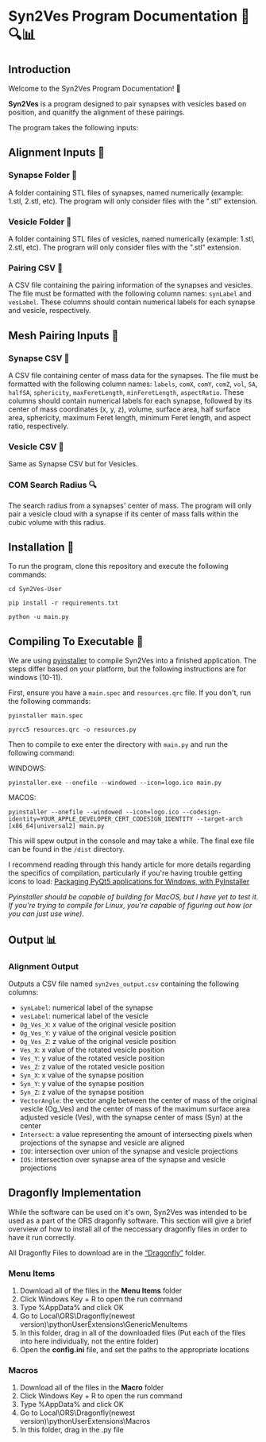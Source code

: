 # Syn2Ves Program Documentation 🧠🔍📊

## Introduction

Welcome to the Syn2Ves Program Documentation! 🎉

**Syn2Ves** is a program designed to pair synapses with vesicles based on position, and quanitfy the alignment of these pairings.

The program takes the following inputs:

## Alignment Inputs 📂

### Synapse Folder 🧠
A folder containing STL files of synapses, named numerically (example: 1.stl, 2.stl, etc). The program will only consider files with the ".stl" extension.

### Vesicle Folder 🧠
A folder containing STL files of vesicles, named numerically (example: 1.stl, 2.stl, etc). The program will only consider files with the ".stl" extension.

### Pairing CSV 🧩
A CSV file containing the pairing information of the synapses and vesicles. The file must be formatted with the following column names: `synLabel` and `vesLabel`. These columns should contain numerical labels for each synapse and vesicle, respectively. 

## Mesh Pairing Inputs 📂

### Synapse CSV 🔬
A CSV file containing center of mass data for the synapses. The file must be formatted with the following column names: `labels`, `comX`, `comY`, `comZ`, `vol`, `SA`, `halfSA`, `sphericity`, `maxFeretLength`, `minFeretLength`, `aspectRatio`. These columns should contain numerical labels for each synapse, followed by its center of mass coordinates (x, y, z), volume, surface area, half surface area, sphericity, maximum Feret length, minimum Feret length, and aspect ratio, respectively. 

### Vesicle CSV 🔬
Same as Synapse CSV but for Vesicles.

### COM Search Radius 🔍
The search radius from a synapses' center of mass. The program will only pair a vesicle cloud with a synapse if its center of mass falls within the cubic volume with this radius.

## Installation 🚀

To run the program, clone this repository and execute the following commands:

```
cd Syn2Ves-User

pip install -r requirements.txt

python -u main.py
```


## Compiling To Executable 🚀

We are using [pyinstaller](https://www.pyinstaller.org/#) to compile Syn2Ves into a finished application. The steps differ based on your platform, but the following instructions are for windows (10-11).

First, ensure you have a `main.spec` and `resources.qrc` file. If you don't, run the following commands:

```
pyinstaller main.spec

pyrcc5 resources.qrc -o resources.py
```

Then to compile to exe enter the directory with `main.py` and run the following command:

WINDOWS:
```
pyinstaller.exe --onefile --windowed --icon=logo.ico main.py
```

MACOS:
```
pyinstaller --onefile --windowed --icon=logo.ico --codesign-identity=YOUR_APPLE_DEVELOPER_CERT_CODESIGN_IDENTITY --target-arch [x86_64|universal2] main.py
```

This will spew output in the console and may take a while. The final exe file can be found in the `/dist` directory.

I recommend reading through this handy article for more details regarding the specifics of compilation, particularly if you're having trouble getting icons to load: [Packaging PyQt5 applications for Windows, with PyInstaller](https://www.pythonguis.com/tutorials/packaging-pyqt5-pyside2-applications-windows-pyinstaller/)

*Pyinstaller should be capable of building for MacOS, but I have yet to test it. If you're trying to compile for Linux, you're capable of figuring out how (or you can just use wine).*

## Output 📊

### Alignment Output

Outputs a CSV file named `syn2ves_output.csv` containing the following columns:

- `synLabel`: numerical label of the synapse
- `vesLabel`: numerical label of the vesicle
- `Og_Ves_X`: x value of the original vesicle position
- `Og_Ves_Y`: y value of the original vesicle position
- `Og_Ves_Z`: z value of the original vesicle position
- `Ves_X`: x value of the rotated vesicle position
- `Ves_Y`: y value of the rotated vesicle position
- `Ves_Z`: z value of the rotated vesicle position
- `Syn_X`: x value of the synapse position
- `Syn_Y`: y value of the synapse position
- `Syn_Z`: z value of the synapse position
- `VectorAngle`: the vector angle between the center of mass of the original vesicle (Og_Ves) and the center of mass of the maximum surface area adjusted vesicle (Ves), with the synapse center of mass (Syn) at the center
- `Intersect`: a value representing the amount of intersecting pixels when projections of the synapse and vesicle are aligned
- `IOU`: intersection over union of the synapse and vesicle projections
- `IOS`: intersection over synapse area of the synapse and vesicle projections

## Dragonfly Implementation

While the software can be used on it's own, Syn2Ves was intended to be used as a part of the ORS dragonfly software. This section will give a brief overview of how to install all of the neccessary dragonfly files in order to have it run correctly.

All Dragonfly Files to download are in the [“Dragonfly”](/Dragonfly) folder.

### Menu Items

1)  Download all of the files in the **Menu Items** folder
2)  Click Windows Key + R to open the run command
3)	Type %AppData% and click OK
4)	Go to Local\ORS\Dragonfly(newest version)\pythonUserExtensions\GenericMenuItems
5)	In this folder, drag in all of the downloaded files (Put each of the files into here individually, not the entire folder)
6)	Open the **config.ini** file, and set the paths to the appropriate locations

### Macros

1)  Download all of the files in the **Macro** folder
2)  Click Windows Key + R to open the run command
3)	Type %AppData% and click OK
4)	Go to Local\ORS\Dragonfly(newest version)\pythonUserExtensions\Macros
5)	In this folder, drag in the .py file
